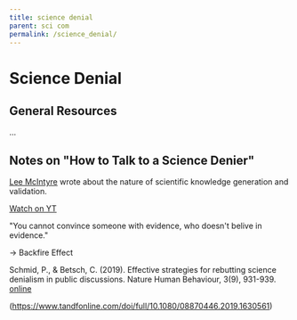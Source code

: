 ```yaml
---
title: science denial
parent: sci com
permalink: /science_denial/
---
```



# Science Denial

## General Resources

...


## Notes on "How to Talk to a Science Denier"

[Lee McIntyre](https://en.wikipedia.org/wiki/Lee_McIntyre) wrote about the nature of scientific knowledge generation and validation.

[Watch on YT](https://youtu.be/hgngoSqGqQ4)

"You cannot convince someone with evidence, who doesn't belive in evidence."

-> Backfire Effect


Schmid, P., & Betsch, C. (2019). Effective strategies for rebutting science denialism in public discussions. Nature Human Behaviour, 3(9), 931-939.
[online](https://www.nature.com/articles/s41562-019-0632-4)


(https://www.tandfonline.com/doi/full/10.1080/08870446.2019.1630561)
